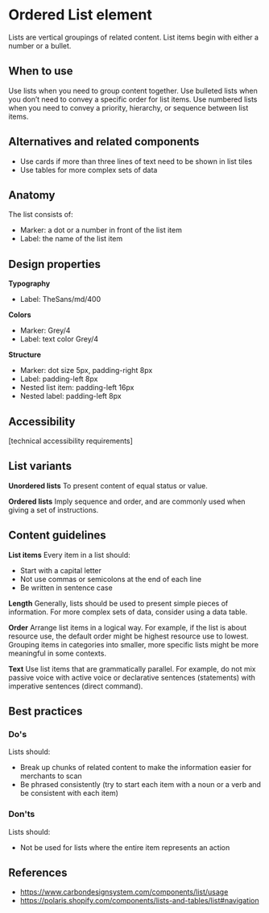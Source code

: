 # Ordered List element

Lists are vertical groupings of related content. List items begin with either a number or a bullet.

## When to use

Use lists when you need to group content together.
Use bulleted lists when you don’t need to convey a specific order for list items.
Use numbered lists when you need to convey a priority, hierarchy, or sequence between list items.

## Alternatives and related components

- Use cards if more than three lines of text need to be shown in list tiles
- Use tables for more complex sets of data

## Anatomy

The list consists of:

- Marker: a dot or a number in front of the list item
- Label: the name of the list item

## Design properties

**Typography**

- Label: TheSans/md/400

**Colors**

- Marker: Grey/4
- Label: text color Grey/4

**Structure**

- Marker: dot size 5px, padding-right 8px
- Label: padding-left 8px
- Nested list item: padding-left 16px
- Nested label: padding-left 8px

## Accessibility

[technical accessibility requirements]

## List variants

**Unordered lists**
To present content of equal status or value.

**Ordered lists**
Imply sequence and order, and are commonly used when giving a set of instructions.

## Content guidelines

**List items**
Every item in a list should:

- Start with a capital letter
- Not use commas or semicolons at the end of each line
- Be written in sentence case

**Length**
Generally, lists should be used to present simple pieces of information. For more complex sets of data, consider using a data table.

**Order**
Arrange list items in a logical way. For example, if the list is about resource use, the default order might be highest resource use to lowest. Grouping items in categories into smaller, more specific lists might be more meaningful in some contexts.

**Text**
Use list items that are grammatically parallel. For example, do not mix passive voice with active voice or declarative sentences (statements) with imperative sentences (direct command).

## Best practices

### Do's

Lists should:

- Break up chunks of related content to make the information easier for merchants to scan
- Be phrased consistently (try to start each item with a noun or a verb and be consistent with each item)

### Don'ts

Lists should:

- Not be used for lists where the entire item represents an action

## References

- https://www.carbondesignsystem.com/components/list/usage
- https://polaris.shopify.com/components/lists-and-tables/list#navigation
